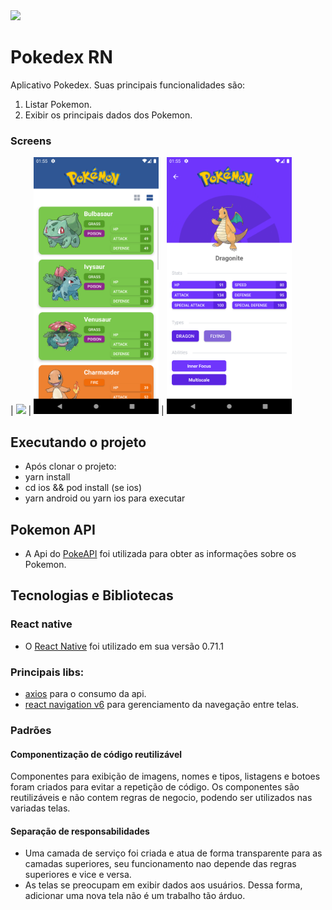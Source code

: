 <img src="/src/assets/icon.png" height="55">

# Pokedex RN

Aplicativo Pokedex. Suas principais funcionalidades são:

1. Listar Pokemon.
2. Exibir os principais dados dos Pokemon.

### Screens

| <img src="/screens/grid_cards" width="200">
| <img src="/screens/list_cards.png" width="200">
| <img src="/screens/pokemon_details.png" width="200">

## Executando o projeto

- Após clonar o projeto:
- yarn install
- cd ios && pod install (se ios)
- yarn android ou yarn ios para executar

## Pokemon API

- A Api do [PokeAPI](https://pokeapi.co/) foi utilizada para obter as informações sobre os Pokemon.

## Tecnologias e Bibliotecas

### React native

- O [React Native](https://reactnative.dev/) foi utilizado em sua versão 0.71.1

### Principais libs:

- [axios](https://github.com/axios/axios) para o consumo da api.
- [react navigation v6](https://reactnavigation.org/) para gerenciamento da navegação entre telas.

### Padrões

#### Componentização de código reutilizável

Componentes para exibição de imagens, nomes e tipos, listagens e botoes foram criados para evitar a repetição de código. Os componentes são reutilizáveis e não contem regras de negocio, podendo ser utilizados nas variadas telas.

#### Separação de responsabilidades

- Uma camada de serviço foi criada e atua de forma transparente para as camadas superiores, seu funcionamento nao depende das regras superiores e vice e versa.
- As telas se preocupam em exibir dados aos usuários. Dessa forma, adicionar uma nova tela não é um trabalho tão árduo.
